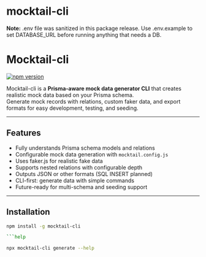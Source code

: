 # mocktail-cli

**Note:** .env file was sanitized in this package release. Use .env.example to set DATABASE_URL before running anything that needs a DB.

# Mocktail-cli

[![npm version](https://img.shields.io/npm/v/mocktail-cli.svg)](https://www.npmjs.com/package/mocktail-cli)

Mocktail-cli is a **Prisma-aware mock data generator CLI** that creates realistic mock data based on your Prisma schema.  
Generate mock records with relations, custom faker data, and export formats for easy development, testing, and seeding.

---

## Features

- Fully understands Prisma schema models and relations  
- Configurable mock data generation with `mocktail.config.js`  
- Uses faker.js for realistic fake data  
- Supports nested relations with configurable depth  
- Outputs JSON or other formats (SQL INSERT planned)  
- CLI-first: generate data with simple commands  
- Future-ready for multi-schema and seeding support  

---

## Installation

```bash
npm install -g mocktail-cli

```help

npx mocktail-cli generate --help
